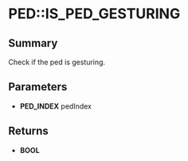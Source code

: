 # PED::IS_PED_GESTURING

## Summary
Check if the ped is gesturing.

## Parameters
* **PED_INDEX** pedIndex

## Returns
* **BOOL**